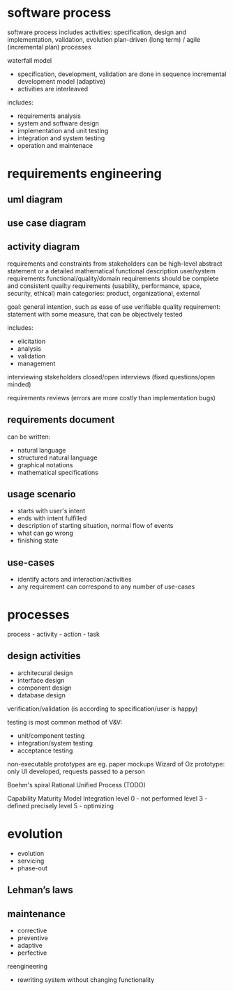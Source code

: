 # software process
software process includes activities: specification, design and implementation, validation, evolution
plan-driven (long term) / agile (incremental plan) processes

waterfall model 
- specification, development, validation are done in sequence
incremental development model (adaptive)
- activities are interleaved

includes:
- requirements analysis
- system and software design
- implementation and unit testing
- integration and system testing
- operation and maintenace


# requirements engineering
## uml diagram
## use case diagram
## activity diagram

requirements and constraints from stakeholders
can be high-level abstract statement or a detailed mathematical functional description
user/system requirements
functional/quality/domain requirements
should be complete and consistent
quailty requirements (usability, performance, space, security, ethical)
main categories: product, organizational, external

goal: general intention, such as ease of use
verifiable quality requirement: statement with some measure, that can be objectively tested

includes:
- elicitation
- analysis
- validation
- management

interviewing stakeholders
closed/open interviews (fixed questions/open minded)

requirements reviews (errors are more costly than implementation bugs)

## requirements document
can be written:
- natural language
- structured natural language
- graphical notations
- mathematical specifications

## usage scenario
- starts with user's intent
- ends with intent fulfilled
- description of starting situation, normal flow of events
- what can go wrong
- finishing state

## use-cases
- identify actors and interaction/activities
- any requirement can correspond to any number of use-cases

# processes
process - activity - action - task
## design activities
- architecural design
- interface design
- component design
- database design

verification/validation (is according to specification/user is happy)

testing is most common method of V&V:
- unit/component testing
- integration/system testing
- acceptance testing

non-executable prototypes are eg. paper mockups
Wizard of Oz prototype: only UI developed, requests passed to a person

Boehm's spiral
Rational Unified Process (TODO)

Capability Maturity Model Integration
level 0 - not performed
level 3 - defined precisely
level 5 - optimizing

# evolution
- evolution
- servicing
- phase-out

## Lehman’s laws
## maintenance
- corrective
- preventive
- adaptive
- perfective

reengineering
- rewriting system without changing functionality

